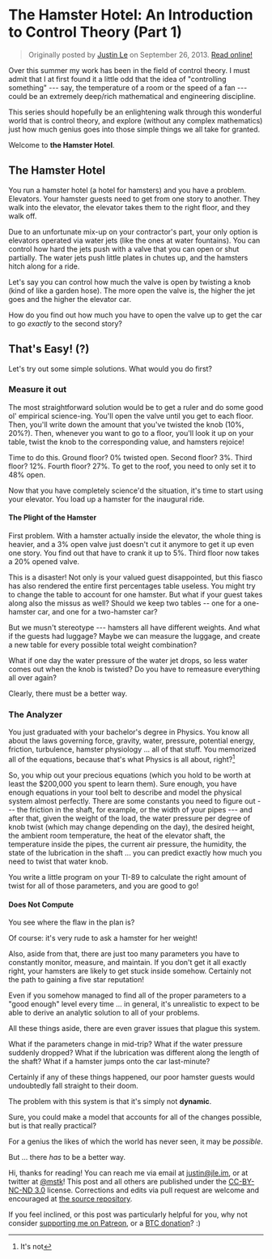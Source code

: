 The Hamster Hotel: An Introduction to Control Theory (Part 1)
=============================================================

> Originally posted by [Justin Le](https://blog.jle.im/) on September 26, 2013.
> [Read online!](https://blog.jle.im/entry/the-hamster-hotel-an-introduction-to-control-theory.html)

Over this summer my work has been in the field of control theory. I must admit
that I at first found it a little odd that the idea of "controlling something"
--- say, the temperature of a room or the speed of a fan --- could be an
extremely deep/rich mathematical and engineering discipline.

This series should hopefully be an enlightening walk through this wonderful
world that is control theory, and explore (without any complex mathematics) just
how much genius goes into those simple things we all take for granted.

Welcome to **the Hamster Hotel**.

The Hamster Hotel
-----------------

You run a hamster hotel (a hotel for hamsters) and you have a problem.
Elevators. Your hamster guests need to get from one story to another. They walk
into the elevator, the elevator takes them to the right floor, and they walk
off.

Due to an unfortunate mix-up on your contractor's part, your only option is
elevators operated via water jets (like the ones at water fountains). You can
control how hard the jets push with a valve that you can open or shut partially.
The water jets push little plates in chutes up, and the hamsters hitch along for
a ride.

Let's say you can control how much the valve is open by twisting a knob (kind of
like a garden hose). The more open the valve is, the higher the jet goes and the
higher the elevator car.

How do you find out how much you have to open the valve up to get the car to go
*exactly* to the second story?

That's Easy! (?)
----------------

Let's try out some simple solutions. What would you do first?

### Measure it out

The most straightforward solution would be to get a ruler and do some good ol'
empirical science-ing. You'll open the valve until you get to each floor. Then,
you'll write down the amount that you've twisted the knob (10%, 20%?). Then,
whenever you want to go to a floor, you'll look it up on your table, twist the
knob to the corresponding value, and hamsters rejoice!

Time to do this. Ground floor? 0% twisted open. Second floor? 3%. Third floor?
12%. Fourth floor? 27%. To get to the roof, you need to only set it to 48% open.

Now that you have completely science'd the situation, it's time to start using
your elevator. You load up a hamster for the inaugural ride.

#### The Plight of the Hamster

First problem. With a hamster actually inside the elevator, the whole thing is
heavier, and a 3% open valve just doesn't cut it anymore to get it up even one
story. You find out that have to crank it up to 5%. Third floor now takes a 20%
opened valve.

This is a disaster! Not only is your valued guest disappointed, but this fiasco
has also rendered the entire first percentages table useless. You might try to
change the table to account for one hamster. But what if your guest takes along
also the missus as well? Should we keep two tables -- one for a one-hamster car,
and one for a two-hamster car?

But we musn't stereotype --- hamsters all have different weights. And what if
the guests had luggage? Maybe we can measure the luggage, and create a new table
for every possible total weight combination?

What if one day the water pressure of the water jet drops, so less water comes
out when the knob is twisted? Do you have to remeasure everything all over
again?

Clearly, there must be a better way.

### The Analyzer

You just graduated with your bachelor's degree in Physics. You know all about
the laws governing force, gravity, water, pressure, potential energy, friction,
turbulence, hamster physiology ... all of that stuff. You memorized all of the
equations, because that's what Physics is all about, right?[^1]

So, you whip out your precious equations (which you hold to be worth at least
the \$200,000 you spent to learn them). Sure enough, you have enough equations
in your tool belt to describe and model the physical system almost perfectly.
There are some constants you need to figure out --- the friction in the shaft,
for example, or the width of your pipes --- and after that, given the weight of
the load, the water pressure per degree of knob twist (which may change
depending on the day), the desired height, the ambient room temperature, the
heat of the elevator shaft, the temperature inside the pipes, the current air
pressure, the humidity, the state of the lubrication in the shaft ... you can
predict exactly how much you need to twist that water knob.

You write a little program on your TI-89 to calculate the right amount of twist
for all of those parameters, and you are good to go!

#### Does Not Compute

You see where the flaw in the plan is?

Of course: it's very rude to ask a hamster for her weight!

Also, aside from that, there are just too many parameters you have to constantly
monitor, measure, and maintain. If you don't get it all exactly right, your
hamsters are likely to get stuck inside somehow. Certainly not the path to
gaining a five star reputation!

Even if you somehow managed to find all of the proper parameters to a "good
enough" level every time ... in general, it's unrealistic to expect to be able
to derive an analytic solution to all of your problems.

All these things aside, there are even graver issues that plague this system.

What if the parameters change in mid-trip? What if the water pressure suddenly
dropped? What if the lubrication was different along the length of the shaft?
What if a hamster jumps onto the car last-minute?

Certainly if any of these things happened, our poor hamster guests would
undoubtedly fall straight to their doom.

The problem with this system is that it's simply not **dynamic**.

Sure, you could make a model that accounts for all of the changes possible, but
is that really practical?

For a genius the likes of which the world has never seen, it may be *possible*.

But ... there *has* to be a better way.

Hi, thanks for reading! You can reach me via email at <justin@jle.im>, or at
twitter at [\@mstk](https://twitter.com/mstk)! This post and all others are
published under the [CC-BY-NC-ND
3.0](https://creativecommons.org/licenses/by-nc-nd/3.0/) license. Corrections
and edits via pull request are welcome and encouraged at [the source
repository](https://github.com/mstksg/inCode).

If you feel inclined, or this post was particularly helpful for you, why not
consider [supporting me on Patreon](https://www.patreon.com/justinle/overview),
or a [BTC donation](bitcoin:3D7rmAYgbDnp4gp4rf22THsGt74fNucPDU)? :)

[^1]: It's not
